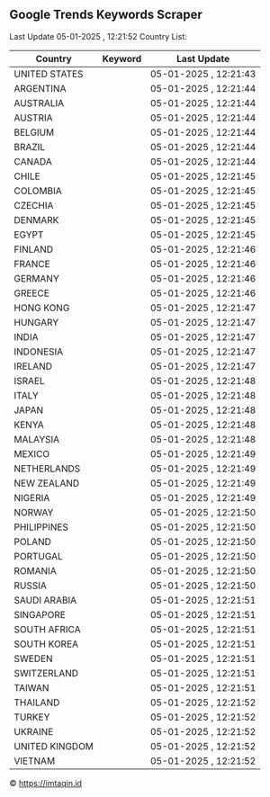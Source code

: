 
## Google Trends Keywords Scraper

Last Update 05-01-2025 , 12:21:52
Country List:

| Country | Keyword | Last Update |
| --- | --- | --- |
| UNITED STATES |  | 05-01-2025 , 12:21:43 |
| ARGENTINA |  | 05-01-2025 , 12:21:44 |
| AUSTRALIA |  | 05-01-2025 , 12:21:44 |
| AUSTRIA |  | 05-01-2025 , 12:21:44 |
| BELGIUM |  | 05-01-2025 , 12:21:44 |
| BRAZIL |  | 05-01-2025 , 12:21:44 |
| CANADA |  | 05-01-2025 , 12:21:44 |
| CHILE |  | 05-01-2025 , 12:21:45 |
| COLOMBIA |  | 05-01-2025 , 12:21:45 |
| CZECHIA |  | 05-01-2025 , 12:21:45 |
| DENMARK |  | 05-01-2025 , 12:21:45 |
| EGYPT |  | 05-01-2025 , 12:21:45 |
| FINLAND |  | 05-01-2025 , 12:21:46 |
| FRANCE |  | 05-01-2025 , 12:21:46 |
| GERMANY |  | 05-01-2025 , 12:21:46 |
| GREECE |  | 05-01-2025 , 12:21:46 |
| HONG KONG |  | 05-01-2025 , 12:21:47 |
| HUNGARY |  | 05-01-2025 , 12:21:47 |
| INDIA |  | 05-01-2025 , 12:21:47 |
| INDONESIA |  | 05-01-2025 , 12:21:47 |
| IRELAND |  | 05-01-2025 , 12:21:47 |
| ISRAEL |  | 05-01-2025 , 12:21:48 |
| ITALY |  | 05-01-2025 , 12:21:48 |
| JAPAN |  | 05-01-2025 , 12:21:48 |
| KENYA |  | 05-01-2025 , 12:21:48 |
| MALAYSIA |  | 05-01-2025 , 12:21:48 |
| MEXICO |  | 05-01-2025 , 12:21:49 |
| NETHERLANDS |  | 05-01-2025 , 12:21:49 |
| NEW ZEALAND |  | 05-01-2025 , 12:21:49 |
| NIGERIA |  | 05-01-2025 , 12:21:49 |
| NORWAY |  | 05-01-2025 , 12:21:50 |
| PHILIPPINES |  | 05-01-2025 , 12:21:50 |
| POLAND |  | 05-01-2025 , 12:21:50 |
| PORTUGAL |  | 05-01-2025 , 12:21:50 |
| ROMANIA |  | 05-01-2025 , 12:21:50 |
| RUSSIA |  | 05-01-2025 , 12:21:50 |
| SAUDI ARABIA |  | 05-01-2025 , 12:21:51 |
| SINGAPORE |  | 05-01-2025 , 12:21:51 |
| SOUTH AFRICA |  | 05-01-2025 , 12:21:51 |
| SOUTH KOREA |  | 05-01-2025 , 12:21:51 |
| SWEDEN |  | 05-01-2025 , 12:21:51 |
| SWITZERLAND |  | 05-01-2025 , 12:21:51 |
| TAIWAN |  | 05-01-2025 , 12:21:51 |
| THAILAND |  | 05-01-2025 , 12:21:52 |
| TURKEY |  | 05-01-2025 , 12:21:52 |
| UKRAINE |  | 05-01-2025 , 12:21:52 |
| UNITED KINGDOM |  | 05-01-2025 , 12:21:52 |
| VIETNAM |  | 05-01-2025 , 12:21:52 |

© https://imtaqin.id
